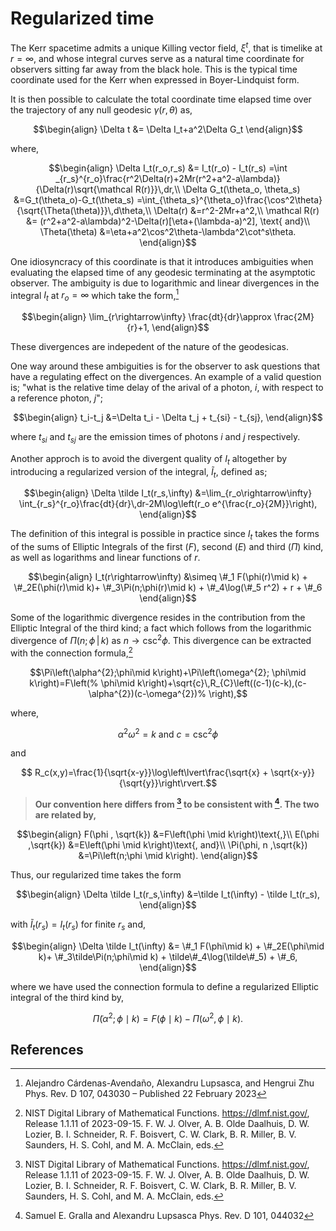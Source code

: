 # Regularized time

The Kerr spacetime admits a unique Killing vector field, $\xi^t$, that is timelike at $r=\infty$, and whose integral curves serve as a natural time coordinate for observers sitting far away from the black hole.
This is the typical time coordinate used for the Kerr when expressed in Boyer-Lindquist form.

It is then possible to calculate the total coordinate time elapsed time over the trajectory of any null geodesic $\gamma(r,\theta)$ as,

```math
\begin{align}
    \Delta t
        &= \Delta I_t+a^2\Delta G_t
\end{align}
```
where,
```math
\begin{align}
    \Delta I_t(r_o,r_s)
        &= I_t(r_o) - I_t(r_s)
        =\int
    _{r_s}^{r_o}\frac{r^2\Delta(r)+2Mr(r^2+a^2-a\lambda)}{\Delta(r)\sqrt{\mathcal R(r)}}\,dr,\\
    \Delta G_t(\theta_o, \theta_s)
        &=G_t(\theta_o)-G_t(\theta_s)
        =\int_{\theta_s}^{\theta_o}\frac{\cos^2\theta}{\sqrt{\Theta(\theta)}}\,d\theta,\\
    \Delta(r)
        &=r^2-2Mr+a^2,\\
    \mathcal R(r)
        &= (r^2+a^2-a\lambda)^2-\Delta(r)[\eta+(\lambda-a)^2], \text{ and}\\
    \Theta(\theta)
        &=\eta+a^2\cos^2\theta-\lambda^2\cot^s\theta.
\end{align}
```

One idiosyncracy of this coordinate is that it introduces ambiguities when evaluating the elapsed time of any geodesic terminating at the asymptotic observer.
The ambiguity is due to logarithmic and linear divergences in the integral $I_t$ at $r_o=\infty$ which take the form,[^CAZ]
```math
\begin{align}
    \lim_{r\rightarrow\infty} \frac{dt}{dr}\approx \frac{2M}{r}+1,
\end{align}
```
These divergences are indepedent of the nature of the geodesicas.

One way around these ambiguities is for the observer to ask questions that have a regulating effect on the divergences.
An example of a valid question is; "what is the relative time delay of the arival of a photon, $i$, with respect to a reference photon, $j$";
```math
\begin{align}
    t_i-t_j
        &=\Delta t_i - \Delta t_j + t_{si} - t_{sj},
\end{align}
```
where $t_{si}$ and $t_{sj}$ are the emission times of photons $i$ and $j$ respectively. 

Another approch is to avoid the divergent quality of $I_t$ altogether by introducing a regularized version of the integral, $\tilde I_t$, defined as;
```math
\begin{align}
    \Delta \tilde I_t(r_s,\infty)
        &=\lim_{r_o\rightarrow\infty} \int_{r_s}^{r_o}\frac{dt}{dr}\,dr-2M\log\left(r_o e^{\frac{r_o}{2M}}\right),
\end{align}
```

The definition of this integral is possible in practice since $I_t$ takes the forms of the sums of Elliptic Integrals of the first $(F)$, second $(E)$ and third $(\Pi)$ kind, as well as logarithms and linear functions of $r$.

```math
\begin{align}
    I_t(r\rightarrow\infty)
        &\simeq \#_1 F(\phi(r)\mid k) + \#_2E(\phi(r)\mid k)+ \#_3\Pi(n;\phi(r)\mid k) + \#_4\log(\#_5 r^2) + r + \#_6
\end{align}
```
Some of the logarithmic divergence resides in the contribution from the Elliptic Integral of the third kind; a fact which follows from the logarithmic divergence of $\Pi(n;\phi\,|\,k)$ as $n\rightarrow \csc^2\phi$.
This divergence can be extracted with the connection formula,[^DLMF]
```math
\Pi\left(\alpha^{2};\phi\mid k\right)+\Pi\left(\omega^{2}; \phi\mid k\right)=F\left(%
\phi\mid k\right)+\sqrt{c}\,R_{C}\left((c-1)(c-k),(c-\alpha^{2})(c-\omega^{2})%
\right),
```
where,
```math
\alpha^2\omega^2=k\text{ and }c=\csc^2\phi
```
and
```math
    R_c(x,y)=\frac{1}{\sqrt{x-y}}\log\left\lvert\frac{\sqrt{x} + \sqrt{x-y}}{\sqrt{y}}\right\rvert.
```

>**Our convention here differs from [^DLMF] to be consistent with [^GL]. The two are related by,**
```math
\begin{align}
 F(\phi , \sqrt{k})
    &=F\left(\phi \mid k\right)\text{,}\\ 
E(\phi ,\sqrt{k})
    &=E\left(\phi \mid k\right)\text{, and}\\ 
\Pi(\phi, n ,\sqrt{k})
    &=\Pi\left(n;\phi \mid k\right).
\end{align}
```

Thus, our regularized time takes the form 
```math
\begin{align}
    \Delta \tilde I_t(r_s,\infty)
        &=\tilde I_t(\infty) - \tilde I_t(r_s),
\end{align}
```
with $\tilde I_t(r_s)=I_t(r_s)$ for finite $r_s$ and,
```math
\begin{align}
    \Delta \tilde I_t(\infty)
        &= \#_1 F(\phi\mid k) + \#_2E(\phi\mid k)+ \#_3\tilde\Pi(n;\phi\mid k) + \tilde\#_4\log(\tilde\#_5) + \#_6,
\end{align}
```
where we have used the connection formula to define a regularized Elliptic integral of the third kind by,
```math
\tilde \Pi(\alpha^2; \phi\mid k)
    =F(\phi\mid k) - \Pi(\omega^2, \phi\mid k).
```

## References
[^CAZ]: Alejandro Cárdenas-Avendaño, Alexandru Lupsasca, and Hengrui Zhu Phys. Rev. D 107, 043030 – Published 22 February 2023

[^DLMF]: NIST Digital Library of Mathematical Functions. https://dlmf.nist.gov/, Release 1.1.11 of 2023-09-15. F. W. J. Olver, A. B. Olde Daalhuis, D. W. Lozier, B. I. Schneider, R. F. Boisvert, C. W. Clark, B. R. Miller, B. V. Saunders, H. S. Cohl, and M. A. McClain, eds.

[^GL]: Samuel E. Gralla and Alexandru Lupsasca Phys. Rev. D 101, 044032